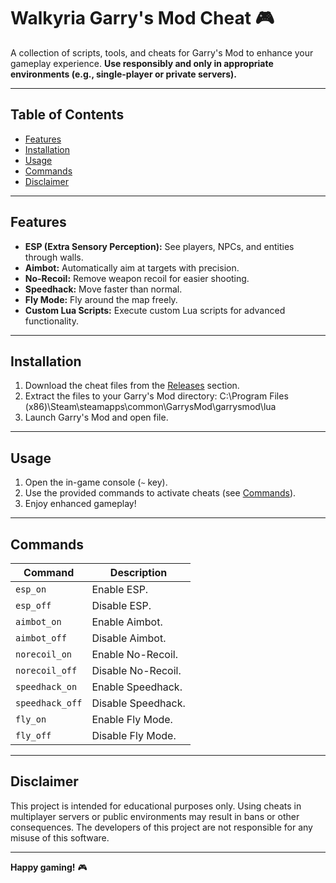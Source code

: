 # Walkyria Garry's Mod Cheat 🎮

A collection of scripts, tools, and cheats for Garry's Mod to enhance your gameplay experience. **Use responsibly and only in appropriate environments (e.g., single-player or private servers).**

---

## Table of Contents
- [Features](#features)
- [Installation](#installation)
- [Usage](#usage)
- [Commands](#commands)
- [Disclaimer](#disclaimer)

---

## Features
- **ESP (Extra Sensory Perception):** See players, NPCs, and entities through walls.
- **Aimbot:** Automatically aim at targets with precision.
- **No-Recoil:** Remove weapon recoil for easier shooting.
- **Speedhack:** Move faster than normal.
- **Fly Mode:** Fly around the map freely.
- **Custom Lua Scripts:** Execute custom Lua scripts for advanced functionality.

---

## Installation
1. Download the cheat files from the [Releases](https://github.com/ForvatorDMC/walkyria-gmod/releases) section.
2. Extract the files to your Garry's Mod directory:
   C:\Program Files (x86)\Steam\steamapps\common\GarrysMod\garrysmod\lua
3. Launch Garry's Mod and open file.

---

## Usage
1. Open the in-game console (`~` key).
2. Use the provided commands to activate cheats (see [Commands](#commands)).
3. Enjoy enhanced gameplay!

---

## Commands
| Command          | Description                          |
|------------------|--------------------------------------|
| `esp_on`         | Enable ESP.                          |
| `esp_off`        | Disable ESP.                         |
| `aimbot_on`      | Enable Aimbot.                       |
| `aimbot_off`     | Disable Aimbot.                      |
| `norecoil_on`    | Enable No-Recoil.                    |
| `norecoil_off`   | Disable No-Recoil.                   |
| `speedhack_on`   | Enable Speedhack.                    |
| `speedhack_off`  | Disable Speedhack.                   |
| `fly_on`         | Enable Fly Mode.                     |
| `fly_off`        | Disable Fly Mode.                    |

---

## Disclaimer
This project is intended for educational purposes only. Using cheats in multiplayer servers or public environments may result in bans or other consequences. The developers of this project are not responsible for any misuse of this software.

---

**Happy gaming!** 🎮
